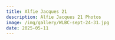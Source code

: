 ```yaml
---
title: Alfie Jacques 21
description: Alfie Jacques 21 Photos
image: /img/gallery/WLBC-sept-24-31.jpg
date: 2025-05-11
---
```


